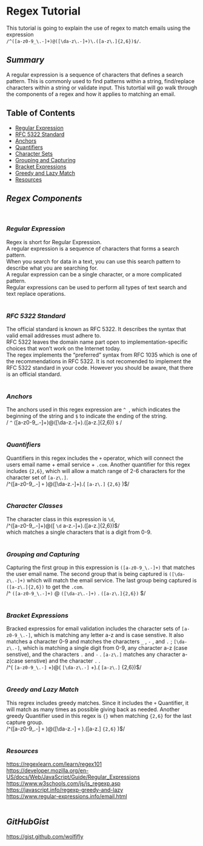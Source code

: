 # Regex Tutorial  
This tutorial is going to explain the use of regex to match emails using the expression  
`/^([a-z0-9_\.-]+)@([\da-z\.-]+)\.([a-z\.]{2,6})$/`. 

## ***_Summary_***

A regular expression is a sequence of characters that defines a search pattern. This is commonly used to find patterns within a string, find/replace characters within a string or validate input. This tutortial will go walk through the components of a regex and how it applies to matching an email. 

## Table of Contents

- [Regular Expression](#regular-expression)
- [RFC 5322 Standard](#rfc-5322)
- [Anchors](#anchors)
- [Quantifiers](#quantifiers)
- [Character Sets](#character-sets)
- [Grouping and Capturing](#grouping-and-capturing)
- [Bracket Expressions](#bracket-expressions)
- [Greedy and Lazy Match](#greedy-and-lazy-match)
- [Resources](#resources)

## ***_Regex Components_***  
<br>  

### ***_Regular Expression_***
Regex is short for Regular Expression.  
A regular expression is a sequence of characters that forms a search pattern.  
When you search for data in a text, you can use this search pattern to describe what you are searching for.  
A regular expression can be a single character, or a more complicated pattern.  
Regular expressions can be used to perform all types of text search and text replace operations.  
<br>    

### ***_RFC 5322 Standard_***
The official standard is known as RFC 5322. It describes the syntax that valid email addresses must adhere to.  
RFC 5322 leaves the domain name part open to implementation-specific choices that won’t work on the Internet today.  
The regex implements the “preferred” syntax from RFC 1035 which is one of the recommendations in RFC 5322.
It is not recomended to implement the RFC 5322 standard in your code. However you should be aware, that there is an official standard.   
<br>  

### ***_Anchors_***
The anchors used in this regex expression are `^ `, which indicates the beginning of the string and `$` to indicate the ending of the string.  
/ `^` ([a-z0-9_\.-]+)@([\da-z\.-]+)\.([a-z\.]{2,6}) `$` /  
<br>    

### ***_Quantifiers_***
Quantifiers in this regex includes the `+` operator, which will connect the users email name + email service + `.com`. Another quantifier for this regex includes `{2,6}`, which will allow a match range of 2-6 characters for the character set of `[a-z\.]`.  
/^([a-z0-9_\.-] `+` )@([\da-z\.-]+)\.( `[a-z\.]` `{2,6}` )$/  
<br>  

### ***_Character Classes_***
The character class in this expression is `\d`,  
/^([a-z0-9_\.-]+)@([ `\d` a-z\.-]+)\.([a-z\.]{2,6})$/  
which matches a single characters that is a digit from 0-9.  
<br>  

### ***_Grouping and Capturing_***
Capturing the first group in this expression is `([a-z0-9_\.-]+)` that matches the user email name. The second group that is being captured is `([\da-z\.-]+)` which will match the email service. The last group being captured is `([a-z\.]{2,6})` to get the `.com`.  
/^ `([a-z0-9_\.-]+)` @ `([\da-z\.-]+)` \. `([a-z\.]{2,6})` $/  
<br>  

### ***_Bracket Expressions_***
Bracked expressios for email validation includes the character sets of `[a-z0-9_\.-]`, which is matching any letter a-z and is case senstive. It also matches a character 0-9 and matches the characters  `_`  ,  `-`  , and  `.` ; `[\da-z\.-]`, which is matching a single digit from 0-9, any character a-z (case senstive), and the characters   `.`   and `-`  . `[a-z\.]` matches any character a-z(case senstive) and the character   `.`  .  
/^( `[a-z0-9_\.-]` +)@( `[\da-z\.-]` +)\.( `[a-z\.]` {2,6})$/  
<br>  

### ***_Greedy and Lazy Match_***
This regrex includes greedy matches. Since it includes the `+` Quantifier, it will match as many times as possible giving back as needed. Another greedy Quantifier used in this regex is `{}` when matching `{2,6}` for the last capture group.  
/^([a-z0-9_\.-] `+` )@([\da-z\.-] `+` )\.([a-z\.] `{2,6}` )$/  
<br>   

### ***_Resources_***
https://regexlearn.com/learn/regex101  
https://developer.mozilla.org/en-US/docs/Web/JavaScript/Guide/Regular_Expressions  
https://www.w3schools.com/js/js_regexp.asp  
https://javascript.info/regexp-greedy-and-lazy  
https://www.regular-expressions.info/email.html  
<br>  

## ***_GitHubGist_***
https://gist.github.com/wolfjfly
